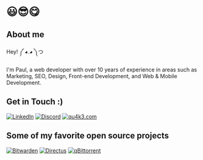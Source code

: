 # 😃😎😋

## About me
Hey! ༼ ◕.◕ ༽つ

I'm Paul, a web developer with over 10 years of experience in areas such as Marketing, SEO, Design, Front-end Development, and Web & Mobile Development.

## Get in Touch :)
[![LinkedIn](https://img.shields.io/badge/-linkedin-0077B5?style=for-the-badge&logo=linkedin&logoColor=white)](https://www.linkedin.com/in/paulguillamon/)
[![Discord](https://img.shields.io/badge/-discord-7289DA?style=for-the-badge&logo=discord&logoColor=white)](https://discord.com/users/147882388347682816)
[![qu4k3.com](https://img.shields.io/badge/-My%20Website-000000?style=for-the-badge&logo=vitepress&logoColor=white)](https://qu4k3.com/)


## Some of my favorite open source projects
[![Bitwarden](https://img.shields.io/badge/-Bitwarden-175DDC?style=flat&logo=bitwarden&logoColor=ffffff)](https://github.com/bitwarden/browser)
[![Directus](https://img.shields.io/badge/-Directus-263238?style=flat&logo=directus&logoColor=ffffff)](https://github.com/directus/directus)
[![qBittorrent](https://img.shields.io/badge/-qBittorrent-2f67ba?style=flat&logo=qBittorrent&logoColor=ffffff)](https://github.com/qbittorrent/qBittorrent)



